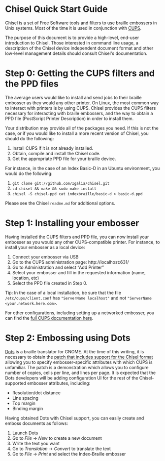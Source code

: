 # Chisel Quick Start Guide

Chisel is a set of Free Software tools and filters to use braille embossers
in Unix systems. Most of the time it is used in conjunction with
[CUPS](http://cups.org).

The purpose of this document is to provide a high-level, end-user
introduction to Chisel. Those interested in command line usage,
a description of the Chisel device independent document format and other
low-level management details should consult Chisel's documentation.

# Step 0: Getting the CUPS filters and the PPD files

The average users would like to install and send jobs to their braille
embosser as they would any other printer. On Linux, the most common way to
interact with printers is by using CUPS. Chisel provides the CUPS filters
necessary for interacting with braille embossers, and the way to obtain
a PPD file (PostScript Printer Description) in order to install them.

Your distribution may provide all of the packages you need. If this is not
the case, or if you would like to install a more recent version of Chisel,
you should do the following:

1. Install CUPS if it is not already installed.
2. Obtain, compile and install the Chisel code.
3. Get the appropriate PPD file for your braille device.

For instance, in the case of an Index Basic-D in an Ubuntu environment,
you would do the following:

1. `git clone git://github.com/Igalia/chisel.git`
2. `cd chisel && make && sudo make install`
3. `chisel -S chisel-ppd cat indexbraille/basic-d > basic-d.ppd`

Please see the Chisel `readme.md` for additional options.

# Step 1: Installing your embosser

Having installed the CUPS filters and PPD file, you can now install your
embosser as you would any other CUPS-compatible printer. For instance, to
install your embosser as a local device:

1. Connect your embosser via USB
2. Go to the CUPS administration page: http://localhost:631/
3. Go to Administration and select “Add Printer”
4. Select your embosser and fill in the requested information (name, location, etc)
5. Select the PPD file created in Step 0.

Tip: In the case of a local installation, be sure that the file
`/etc/cups/client.conf` has `"ServerName localhost"` and not
`"ServerName <your.network.here.com>`.

For other configurations, including setting up a networked embosser, you can
find the [full CUPS documentation
here](https://bugzilla.gnome.org/show_bug.cgi?id=690501).

# Step 2: Embossing using Dots

[Dots](https://live.gnome.org/Dots) is a braille translator for GNOME. At
the time of this writing, it is necessary to obtain the [patch that includes
support for the Chisel
format](https://bugzilla.gnome.org/show_bug.cgi?id=690501) allowing you to
specify embosser-specific attributes with which CUPS is unfamiliar.  The
patch is a demonstration which allows you to configure number of copies,
cells per line, and lines per page. It is expected that the Dots developers
will be adding configuration UI for the rest of the Chisel-supported
embosser attributes, including:

* Resolution/dot distance
* Line spacing
* Top margin
* Binding margin

Having obtained Dots with Chisel support, you can easily create and emboss
documents as follows:

1. Launch Dots
2. Go to *File* → *New* to create a new document
3. Write the text you want
4. Go to *Translation* → *Convert* to translate the text
5. Go to *File* → *Print* and select the Index-Braille embosser

<!-- vim: filetype=markdown spell spelllang=en
  -->
